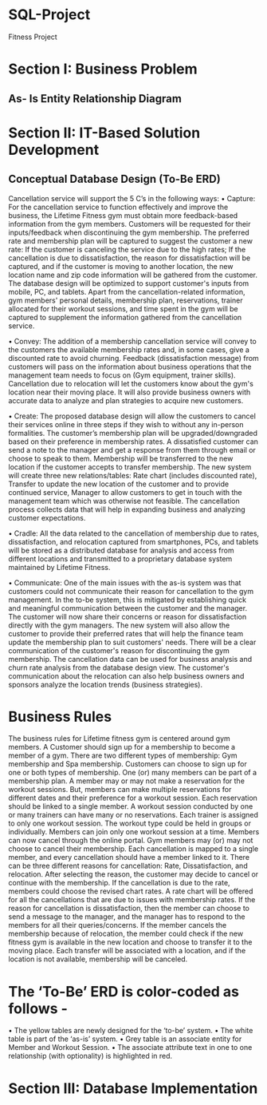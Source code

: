 # SQL-Project

Fitness Project 


# Section I: Business Problem


## As- Is Entity Relationship Diagram 



# Section II: IT-Based Solution Development

## Conceptual Database Design (To-Be ERD)

Cancellation service will support the 5 C’s in the following ways:
•	Capture: For the cancellation service to function effectively and improve the business, the Lifetime Fitness gym must obtain more feedback-based information from 
the gym members. Customers will be requested for their inputs/feedback when discontinuing the gym membership. The preferred rate and membership plan will be captured 
to suggest the customer a new rate: If the customer is canceling the service due to the high rates; If the cancellation is due to dissatisfaction, the reason for 
dissatisfaction will be captured, and if the customer is moving to another location, the new location name and zip code information will be gathered from the customer. 
The database design will be optimized to support customer's inputs from mobile, PC, and tablets. Apart from the cancellation-related information, gym members' 
personal details, membership plan, reservations, trainer allocated for their workout sessions, and time spent in the gym will be captured to supplement the 
information gathered from the cancellation service.
  
•	Convey: The addition of a membership cancellation service will convey to the customers the available membership rates and, in some cases, give a discounted 
rate to avoid churning. Feedback (dissatisfaction message) from customers will pass on the information about business operations that the management team needs to 
focus on (Gym equipment, trainer skills). Cancellation due to relocation will let the customers know about the gym's location near their moving place.
It will also provide business owners with accurate data to analyze and plan strategies to acquire new customers.
  
•	Create: The proposed database design will allow the customers to cancel their services online in three steps if they wish to without any in-person formalities. 
The customer’s membership plan will be upgraded/downgraded based on their preference in membership rates. A dissatisfied customer can send a note to the manager and 
get a response from them through email or choose to speak to them. Membership will be transferred to the new location if the customer accepts to transfer membership.
The new system will create three new relations/tables:  Rate chart (includes discounted rate), Transfer to update the new location of the customer and to provide
continued service, Manager to allow customers to get in touch with the management team which was otherwise not feasible. The cancellation process collects data that 
will help in expanding business and analyzing customer expectations.

•	Cradle: All the data related to the cancellation of membership due to rates, dissatisfaction, and relocation captured from smartphones, PCs, and tablets will be 
stored as a distributed database for analysis and access from different locations and transmitted to a proprietary database system maintained by Lifetime Fitness.

•	Communicate: One of the main issues with the as-is system was that customers could not communicate their reason for cancellation to the gym management. 
In the to-be system, this is mitigated by establishing quick and meaningful communication between the customer and the manager. The customer will now share 
their concerns or reason for dissatisfaction directly with the gym managers. The new system will also allow the customer to provide their preferred rates that
will help the finance team update the membership plan to suit customers' needs. There will be a clear communication of the customer's reason for discontinuing 
the gym membership. The cancellation data can be used for business analysis and churn rate analysis from the database design view. The customer's communication 
about the relocation can also help business owners and sponsors analyze the location trends (business strategies).

# Business Rules
The business rules for Lifetime fitness gym is centered around gym members. A Customer should sign up for a membership to become a member of a gym. 
There are two different types of membership: Gym membership and Spa membership. Customers can choose to sign up for one or both types of membership. 
One (or) many members can be part of a membership plan. A member may or may not make a reservation for the workout sessions. But, members can make 
multiple reservations for different dates and their preference for a workout session. Each reservation should be linked to a single member. A workout 
session conducted by one or many trainers can have many or no reservations. Each trainer is assigned to only one workout session. The workout type could be held in groups or
individually. Members can join only one workout session at a time. 
Members can now cancel through the online portal. Gym members may (or) may not choose to cancel their membership. Each cancellation is mapped to a single member,
and every cancellation should have a member linked to it. There can be three different reasons for cancellation: Rate, Dissatisfaction, and relocation.
After selecting the reason, the customer may decide to cancel or continue with the membership. If the cancellation is due to the rate, members could choose the 
revised chart rates. A rate chart will be offered for all the cancellations that are due to issues with membership rates. If the reason for cancellation is 
dissatisfaction, then the member can choose to send a message to the manager, and the manager has to respond to the members for all their queries/concerns. 
If the member cancels the membership because of relocation, the member could check if the new fitness gym is available in the new location and choose to 
transfer it to the moving place. Each transfer will be associated with a location, and if the location is not available, membership will be canceled. 

# The ‘To-Be’ ERD is color-coded as follows - 
•	The yellow tables are newly designed for the ‘to-be’ system.
•	The white table is part of the ‘as-is’ system. 
•	Grey table is an associate entity for Member and Workout Session. 
•	The associate attribute text in one to one relationship (with optionality) is highlighted in red.




# Section III: Database Implementation








